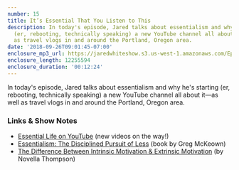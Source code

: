 ```yaml
---
number: 15
title: It’s Essential That You Listen to This
description: In today's episode, Jared talks about essentialism and why he's starting
  (er, rebooting, technically speaking) a new YouTube channel all about it—as well
  as travel vlogs in and around the Portland, Oregon area.
date: '2018-09-26T09:01:45-07:00'
enclosure_mp3_url: https://jaredwhiteshow.s3.us-west-1.amazonaws.com/Episode%2015%20-%20Its%20Essential%20That%20You%20Listen%20to%20This.mp3
enclosure_length: 12255594
enclosure_duration: '00:12:24'
---
```


In today's episode, Jared talks about essentialism and why he's starting (er, rebooting, technically speaking) a new YouTube channel all about it—as well as travel vlogs in and around the Portland, Oregon area.

### Links & Show Notes

* [Essential Life on YouTube](https://www.youtube.com/channel/UCx90UL8AZfxSbBbFQ7L2t5w) (new videos on the way!)
* [Essentialism: The Disciplined Pursuit of Less](https://gregmckeown.com/book/) (book by Greg McKeown)
* [The Difference Between Intrinsic Motivation & Extrinsic Motivation](https://www.livestrong.com/article/174305-the-difference-between-intrinsic-motivation-extrinsic-motivation/) (by Novella Thompson)